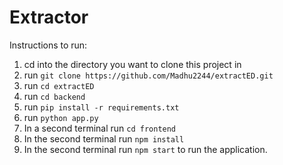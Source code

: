# Extractor


Instructions to run:

1. cd into the directory you want to clone this project in
2. run `git clone https://github.com/Madhu2244/extractED.git`
3. run `cd extractED`
4. run `cd backend`
5. run `pip install -r requirements.txt`
6. run `python app.py`
7. In a second terminal run `cd frontend`
12. In the second terminal run `npm install`
14. In the second terminal run `npm start` to run the application.
